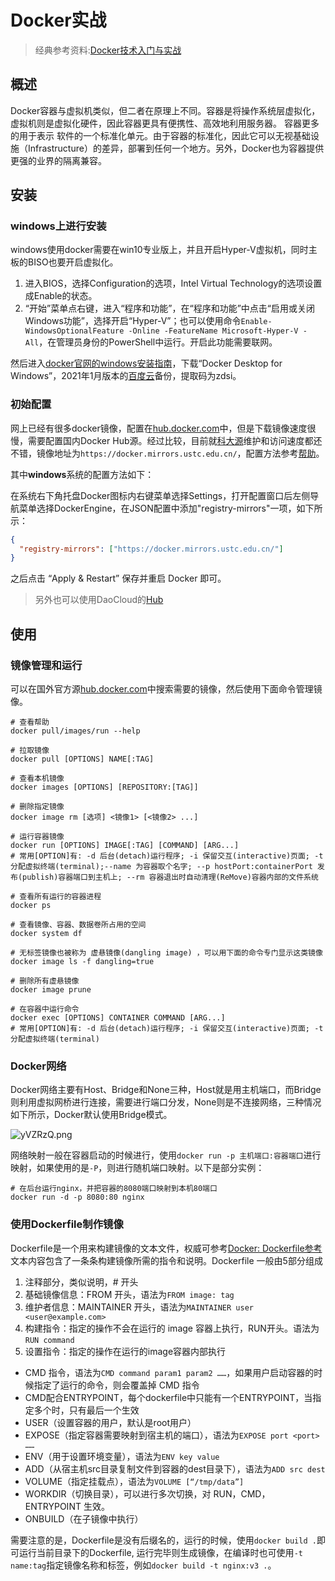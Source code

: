 # Docker实战

> 经典参考资料:[Docker技术入门与实战](https://docker_practice.gitee.io/zh-cn/)

## 概述

Docker容器与虚拟机类似，但二者在原理上不同。容器是将操作系统层虚拟化，虚拟机则是虚拟化硬件，因此容器更具有便携性、高效地利用服务器。 容器更多的用于表示 软件的一个标准化单元。由于容器的标准化，因此它可以无视基础设施（Infrastructure）的差异，部署到任何一个地方。另外，Docker也为容器提供更强的业界的隔离兼容。

## 安装

### windows上进行安装

windows使用docker需要在win10专业版上，并且开启Hyper-V虚拟机，同时主板的BISO也要开启虚拟化。

1. 进入BIOS，选择Configuration的选项，Intel Virtual Technology的选项设置成Enable的状态。
2. “开始”菜单点右键，进入“程序和功能”，在“程序和功能”中点击“启用或关闭Windows功能”，选择开启“Hyper-V”；也可以使用命令`Enable-WindowsOptionalFeature -Online -FeatureName Microsoft-Hyper-V -All`，在管理员身份的PowerShell中运行。开启此功能需要联网。

然后进入[docker官网的windows安装指南](https://docs.docker.com/docker-for-windows/install/)，下载“Docker Desktop for Windows”，2021年1月版本的[百度云](https://pan.baidu.com/s/1wlfhLHACPJeUobZifzzdGA)备份，提取码为zdsi。

### 初始配置

网上已经有很多docker镜像，配置在[hub.docker.com](https://hub.docker.com/search?q=&type=image)中，但是下载镜像速度很慢，需要配置国内Docker Hub源。经过比较，目前就[科大源](https://mirrors.ustc.edu.cn/)维护和访问速度都还不错，镜像地址为`https://docker.mirrors.ustc.edu.cn/`，配置方法参考[帮助](https://mirrors.ustc.edu.cn/help/dockerhub.html)。

其中**windows**系统的配置方法如下：

在系统右下角托盘Docker图标内右键菜单选择Settings，打开配置窗口后左侧导航菜单选择DockerEngine，在JSON配置中添加"registry-mirrors"一项，如下所示：

```json
{
  "registry-mirrors": ["https://docker.mirrors.ustc.edu.cn/"]
}
```

之后点击 “Apply & Restart” 保存并重启 Docker 即可。

> 另外也可以使用DaoCloud的[Hub](https://hub.daocloud.io/)

## 使用

### 镜像管理和运行

可以在国外官方源[hub.docker.com](https://hub.docker.com/search?q=&type=image)中搜索需要的镜像，然后使用下面命令管理镜像。

```docker
# 查看帮助
docker pull/images/run --help

# 拉取镜像
docker pull [OPTIONS] NAME[:TAG]  

# 查看本机镜像
docker images [OPTIONS] [REPOSITORY:[TAG]]

# 删除指定镜像
docker image rm [选项] <镜像1> [<镜像2> ...]

# 运行容器镜像
docker run [OPTIONS] IMAGE[:TAG] [COMMAND] [ARG...]
# 常用[OPTION]有: -d 后台(detach)运行程序; -i 保留交互(interactive)页面; -t 分配虚拟终端(terminal);--name 为容器取个名字; --p hostPort:containerPort 发布(publish)容器端口到主机上; --rm 容器退出时自动清理(ReMove)容器内部的文件系统

# 查看所有运行的容器进程
docker ps

# 查看镜像、容器、数据卷所占用的空间
docker system df

# 无标签镜像也被称为 虚悬镜像(dangling image) ，可以用下面的命令专门显示这类镜像
docker image ls -f dangling=true

# 删除所有虚悬镜像
docker image prune

# 在容器中运行命令
docker exec [OPTIONS] CONTAINER COMMAND [ARG...]
# 常用[OPTION]有: -d 后台(detach)运行程序; -i 保留交互(interactive)页面; -t 分配虚拟终端(terminal)

```

### Docker网络

Docker网络主要有Host、Bridge和None三种，Host就是用主机端口，而Bridge则利用虚拟网桥进行连接，需要进行端口分发，None则是不连接网络，三种情况如下所示，Docker默认使用Bridge模式。

![yVZRzQ.png](https://s3.ax1x.com/2021/01/31/yVZRzQ.png)

网络映射一般在容器启动的时候进行，使用`docker run -p 主机端口:容器端口`进行映射，如果使用的是`-P`，则进行随机端口映射。以下是部分实例：

```docker
# 在后台运行nginx，并把容器的8080端口映射到本机80端口
docker run -d -p 8080:80 nginx
```

### 使用Dockerfile制作镜像

Dockerfile是一个用来构建镜像的文本文件，权威可参考[Docker: Dockerfile参考](https://docs.docker.com/engine/reference/builder/)文本内容包含了一条条构建镜像所需的指令和说明。Dockerfile
一般由5部分组成

1. 注释部分，类似说明，# 开头
2. 基础镜像信息：FROM 开头，语法为`FROM image: tag`
3. 维护者信息：MAINTAINER 开头，语法为`MAINTAINER user <user@example.com>`
4. 构建指令：指定的操作不会在运行的 image 容器上执行，RUN开头。语法为`RUN command`
5. 设置指令：指定的操作在运行的image容器内部执行
  - CMD 指令，语法为`CMD command param1 param2 ……`，如果用户启动容器的时候指定了运行的命令，则会覆盖掉 CMD 指令
  - CMD配合ENTRYPOINT，每个dockerfile中只能有一个ENTRYPOINT，当指定多个时，只有最后一个生效
  - USER（设置容器的用户，默认是root用户）
  - EXPOSE（指定容器需要映射到宿主机的端口），语法为`EXPOSE port <port> ……`
  - ENV（用于设置环境变量），语法为`ENV key value`
  - ADD（从宿主机src目录复制文件到容器的dest目录下），语法为`ADD src dest`
  - VOLUME（指定挂载点），语法为`VOLUME [“/tmp/data”]`
  - WORKDIR（切换目录），可以进行多次切换，对 RUN，CMD，ENTRYPOINT 生效。
  - ONBUILD（在子镜像中执行）

需要注意的是，Dockerfile是没有后缀名的，运行的时候，使用`docker build .`即可运行当前目录下的Dockerfile, 运行完毕则生成镜像，在编译时也可使用`-t name:tag`指定镜像名称和标签，例如`docker build -t nginx:v3 .`。
